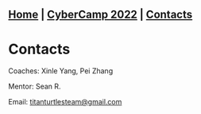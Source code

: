 ## [Home](./index.html) | [CyberCamp 2022](./cybercamp2022.html) | [Contacts](./contacts.html)

# Contacts

Coaches: Xinle Yang, Pei Zhang

Mentor: Sean R.

Email: titanturtlesteam@gmail.com
